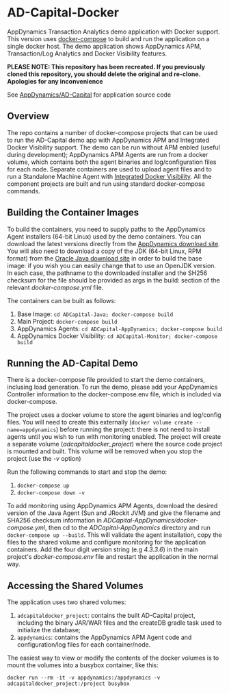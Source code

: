 # AD-Capital-Docker

AppDynamics Transaction Analytics demo application with Docker support. This version uses [docker-compose](https://docs.docker.com/compose/overview/) to build and run the application on a single docker host. The demo application shows AppDynamics APM, Transaction/Log Analytics and Docker Visibility features.

**PLEASE NOTE: This repository has been recreated. If you previously cloned this repository, you should delete the original and re-clone. Apologies for any inconvenience**

See [AppDynamics/AD-Capital](https://github.com/Appdynamics/AD-Capital) for application source code

## Overview

The repo contains a number of docker-compose projects that can be used to run the AD-Capital demo app with AppDynamics APM and Integrated Docker Visibility support.  The demo can be run without APM enbled (useful during development); AppDynamics APM Agents are run from a docker volume, which contains both the agent binaries and log/configuration files for each node. Separate containers are used to upload agent files and to run a Standalone Machine Agent with [Integrated Docker Visibility](https://docs.appdynamics.com/display/PRO43/Integrated+Docker+Visibility).  All the component projects are built and run using standard docker-compose commands.

## Building the Container Images

To build the containers, you need to supply paths to the AppDynamics Agent installers (64-bit Linux) used by the demo containers. You can download the latest versions directly from the [AppDynamics download site](https://download.appdynamics.com).  You will also need to download a copy of the JDK (64-bit Linux, RPM format) from the [Oracle Java download site](http://www.oracle.com/technetwork/java/javase/downloads/index.html) in order to build the base image: if you wish you can easily change that to use an OpenJDK version.  In each case, the pathname to the downloaded installer and the SH256 checksum for the file should be provided as args in the build: section of the relevant *docker-compose.yml* file. 

The containers can be built as follows:

1. Base Image: `cd ADCapital-Java; docker-compose build`
2. Main Project: `docker-compose build`
3. AppDynamics Agents: `cd ADCapital-AppDynamics; docker-compose build`
4. AppDynamics Docker Visibility: `cd ADCapital-Monitor; docker-compose build`


## Running the AD-Capital Demo

There is a docker-compose file provided to start the demo containers, inclusing load generation. To run the demo, please add your AppDynamics Controller information to the docker-compose.env file, which is included via docker-compose.  

The project uses a docker volume to store the agent binaries and log/config files.  You will need to create this externally (`docker volume create --name=appdynamics`) before running the project: there is not need to install agents until you wish to run with monitoring enabled.  The project will create a separate volume (*adcapitaldocker_project*) where the source code project is mounted and built.  This volume will be removed when you stop the project (use the *-v* option)

Run the following commands to start and stop the demo:

1. `docker-compose up`
1. `docker-compose down -v` 

To add monitoring using AppDynamics APM Agents, download the desired version of the Java Agent (Sun and JRockit JVM) and give the filename and SHA256 checksum information in *ADCapital-AppDynamics/docker-compose.yml*, then cd to the *ADCapital-AppDynamics* directory and run `docker-compose up --build`.  This will validate the agent installation, copy the files to the shared volume and configure monitoring for the application containers.  Add the four digit version string (e.g *4.3.3.6*) in the main project's *docker-compose.env* file and restart the application in the normal way.

## Accessing the Shared Volumes

The application uses two shared volumes:

1. `adcapitaldocker_project`: contains the built AD-Capital project, including the binary JAR/WAR files and the createDB gradle task used to initialize the database;
1. `appdynamics`: contains the AppDynamics APM Agent code and configuration/log files for each container/node.

The easiest way to view or modify the contents of the docker volumes is to mount the volumes into a busybox container, like this:

`docker run --rm -it -v appdynamics:/appdynamics -v adcapitaldocker_project:/project busybox`
